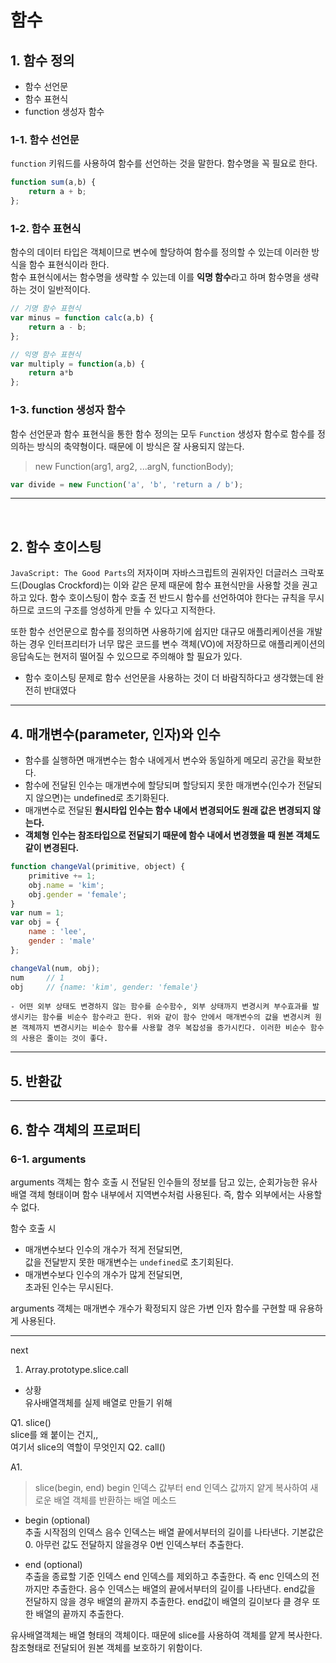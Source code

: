 # 함수

## 1. 함수 정의

- 함수 선언문
- 함수 표현식
- function 생성자 함수

### 1-1. 함수 선언문

`function` 키워드를 사용하여 함수를 선언하는 것을 말한다. 함수명을 꼭 필요로 한다.
```javascript
function sum(a,b) {
    return a + b;
};
```

### 1-2. 함수 표현식

함수의 데이터 타입은 객체이므로 변수에 할당하여 함수를 정의할 수 있는데 이러한 방식을 함수 표현식이라 한다.  
함수 표현식에서는 함수명을 생략할 수 있는데 이를 **익명 함수**라고 하며 함수명을 생략하는 것이 일반적이다. 
```javascript
// 기명 함수 표현식
var minus = function calc(a,b) {
    return a - b;
};

// 익명 함수 표현식
var multiply = function(a,b) {
    return a*b
};
```

### 1-3. function 생성자 함수

함수 선언문과 함수 표현식을 통한 함수 정의는 모두 `Function` 생성자 함수로 함수를 정의하는 방식의 축약형이다. 때문에 이 방식은 잘 사용되지 않는다.

> new Function(arg1, arg2, ...argN, functionBody);
```javascript
var divide = new Function('a', 'b', 'return a / b');
````


---
<br>

## 2. 함수 호이스팅

`JavaScript: The Good Parts`의 저자이며 자바스크립트의 권위자인 더글러스 크락포드(Douglas Crockford)는 이와 같은 문제 때문에 함수 표현식만을 사용할 것을 권고하고 있다. 함수 호이스팅이 함수 호출 전 반드시 함수를 선언하여야 한다는 규칙을 무시하므로 코드의 구조를 엉성하게 만들 수 있다고 지적한다.

또한 함수 선언문으로 함수를 정의하면 사용하기에 쉽지만 대규모 애플리케이션을 개발하는 경우 인터프리터가 너무 많은 코드를 변수 객체(VO)에 저장하므로 애플리케이션의 응답속도는 현저히 떨어질 수 있으므로 주의해야 할 필요가 있다.

- 함수 호이스팅 문제로 함수 선언문을 사용하는 것이 더 바람직하다고 생각했는데 완전히 반대였다

---
## 4. 매개변수(parameter, 인자)와 인수

- 함수를 실행하면 매개변수는 함수 내에게서 변수와 동일하게 메모리 공간을 확보한다.
- 함수에 전달된 인수는 매개변수에 할당되며 할당되지 못한 매개변수(인수가 전달되지 않으면)는 undefined로 초기화된다.
- 매개변수로 전달된 **원시타입 인수는 함수 내에서 변경되어도 원래 값은 변경되지 않는다.**
- **객체형 인수는 참조타입으로 전달되기 때문에 함수 내에서 변경했을 때 원본 객체도 같이 변경된다.**
```javascript
function changeVal(primitive, object) {
    primitive += 1;
    obj.name = 'kim';
    obj.gender = 'female';
}
var num = 1;
var obj = {
    name : 'lee',
    gender : 'male'
};

changeVal(num, obj);
num     // 1
obj     // {name: 'kim', gender: 'female'}
```
    - 어떤 외부 상태도 변경하지 않는 함수를 순수함수, 외부 상태까지 변경시켜 부수효과를 발생시키는 함수를 비순수 함수라고 한다. 위와 같이 함수 안에서 매개변수의 값을 변경시켜 원본 객체까지 변경시키는 비순수 함수를 사용할 경우 복잡성을 증가시킨다. 이러한 비순수 함수의 사용은 줄이는 것이 좋다.
---

## 5. 반환값

---

## 6. 함수 객체의 프로퍼티
### 6-1. arguments

arguments 객체는 함수 호출 시 전달된 인수들의 정보를 담고 있는, 순회가능한 유사 배열 객체 형태이며 함수 내부에서 지역변수처럼 사용된다. 즉, 함수 외부에서는 사용할 수 없다.

함수 호출 시
- 매개변수보다 인수의 개수가 적게 전달되면,  
값을 전달받지 못한 매개변수는 `undefined`로 초기회된다.
- 매개변수보다 인수의 개수가 많게 전달되면,  
초과된 인수는 무시된다.

arguments 객체는 매개변수 개수가 확정되지 않은 가변 인자 함수를 구현할 때 유용하게 사용된다.


-----
next
1. Array.prototype.slice.call
- 상황  
유사배열객체를 실제 배열로 만들기 위해

Q1. slice()  
slice를 왜 붙이는 건지,,  
여기서 slice의 역할이 무엇인지
Q2. call()

A1.  
> slice(begin, end)
begin 인덱스 값부터 end 인덱스 값까지 얕게 복사하여 새로운 배열 객체를 반환하는 배열 메소드
- begin (optional)  
추출 시작점의 인덱스
음수 인덱스는 배열 끝에서부터의 길이를 나타낸다.
기본값은 0. 아무런 값도 전달하지 않을경우 0번 인덱스부터 추출한다.

- end (optional)  
추출을 종료할 기준 인덱스
end 인덱스를 제외하고 추출한다.
즉 enc 인덱스의 전까지만 추출한다.
음수 인덱스는 배열의 끝에서부터의 길이를 나타낸다.
end값을 전달하지 않을 경우 배열의 끝까지 추출한다.
end값이 배열의 길이보다 클 경우 또한 배열의 끝까지 추출한다.

유사배열객체는 배열 형태의 객체이다. 때문에 slice를 사용하여 객체를 얕게 복사한다. 참조형태로 전달되어 원본 객체를 보호하기 위함이다.